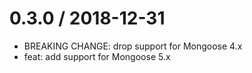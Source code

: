 0.3.0 / 2018-12-31
==================
 * BREAKING CHANGE: drop support for Mongoose 4.x
 * feat: add support for Mongoose 5.x
